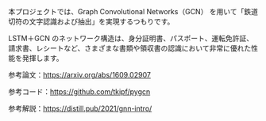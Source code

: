 本プロジェクトでは、Graph Convolutional Networks（GCN） を用いて「鉄道切符の文字認識および抽出」を実現するつもりです。

LSTM＋GCN のネットワーク構造は、身分証明書、パスポート、運転免許証、請求書、レシートなど、さまざまな書類や領収書の認識において非常に優れた性能を発揮します。

参考論文：https://arxiv.org/abs/1609.02907

参考コード：https://github.com/tkipf/pygcn

参考解説：https://distill.pub/2021/gnn-intro/
